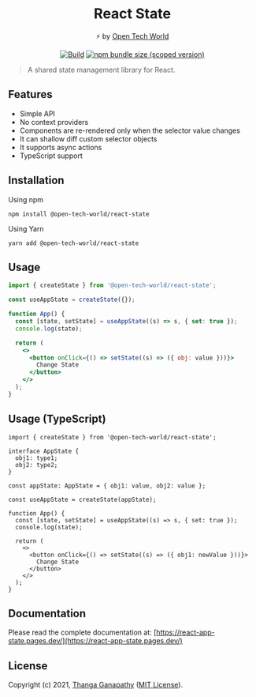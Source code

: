 <div align="center">

# React State

⚡ by [Open Tech World](https://open-tech-world.pages.dev/)

[![Build](https://github.com/open-tech-world/react-state/actions/workflows/build.yml/badge.svg)](https://github.com/open-tech-world/react-state/actions/workflows/build.yml)
[![npm bundle size (scoped version)](https://img.shields.io/bundlephobia/minzip/@open-tech-world/react-state/latest?label=Min%2BGZip)](https://bundlephobia.com/package/@open-tech-world/react-state)

</div>

> A shared state management library for React.

## Features

- Simple API
- No context providers
- Components are re-rendered only when the selector value changes
- It can shallow diff custom selector objects
- It supports async actions
- TypeScript support

## Installation

Using npm

```shell
npm install @open-tech-world/react-state
```

Using Yarn

```shell
yarn add @open-tech-world/react-state
```

## Usage

```jsx
import { createState } from '@open-tech-world/react-state';

const useAppState = createState({});

function App() {
  const [state, setState] = useAppState((s) => s, { set: true });
  console.log(state);

  return (
    <>
      <button onClick={() => setState((s) => ({ obj: value }))}>
        Change State
      </button>
    </>
  );
}
```

## Usage (TypeScript)

```tsx
import { createState } from '@open-tech-world/react-state';

interface AppState {
  obj1: type1;
  obj2: type2;
}

const appState: AppState = { obj1: value, obj2: value };

const useAppState = createState(appState);

function App() {
  const [state, setState] = useAppState((s) => s, { set: true });
  console.log(state);

  return (
    <>
      <button onClick={() => setState((s) => ({ obj1: newValue }))}>
        Change State
      </button>
    </>
  );
}
```

## Documentation

Please read the complete documentation at: [https://react-app-state.pages.dev/](https://react-app-state.pages.dev/)

## License

Copyright (c) 2021, [Thanga Ganapathy](https://github.com/Thanga-Ganapathy) ([MIT License](./LICENSE)).
